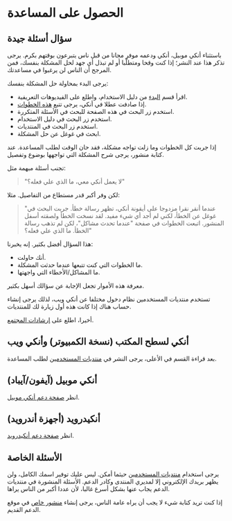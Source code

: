 # الحصول على المساعدة

## سؤال أسئلة جيدة

باستثناء أنكي موبيل، أنكي ودعمه موفر مجانا من قبل ناس يتبرعون بوقتهم بكرم. يرجى تذكر هذا
عند النشر؛ إذا كنت وقحا ومتطلّبا أو لم تبذل أي جهد لحل المشكلة بنفسك، فمن المرجح أن الناس لن يرغبوا في مساعدتك.

يرجى البدء بمحاولة حل المشكلة بنفسك:

- اقرأ قسم [البدء](https://www.abdnh.net/anki-manual/getting-started.html)
  من دليل الاستخدام، واطلع على الفيديوهات التعريفية.
- إذا صادفت عطلا في أنكي، يرجى تتبع [هذه الخطوات](./when-problems-occur.md).
- استخدم زر البحث في هذه الصفحة للبحث في الأسئلة المتكررة.
- استخدم زر البحث في دليل الاستخدام.
- استخدم زر البحث في المنتديات.
- ابحث في غوغل عن حل المشكلة.

إذا جربت كل الخطوات وما زلت تواجه مشكلة، فقد حان الوقت لطلب المساعدة. عند كتابة منشور،
يرجى شرح المشكلة التي تواجهها بوضوع وتفصيل.

تجنب أسئلة مبهمة مثل:

> "لا يعمل أنكي معي، ما الذي علي فعله؟"

لكن وفر أكبر قدر مستطاع من التفاصيل. مثلا:

> "عندما أنقر نقرا مزدوجا على أيقونة أنكي، تظهر رسالة خطأ. جربت البحث في غوغل عن الخطأ،
> لكني لم أجد أي شيء مفيد. لقد نسخت الخطأ ولصقته أسفل المنشور. اتبعت الخطوات في صفحة
> "عندما تحدث مشاكل"، لكن لم تذهب رسالة الخطأ. ما الذي علي فعله؟"

هذا السؤال أفضل بكثير. إنه يخبرنا:

- أنك حاولت.
- ما الخطوات التي كنت تتبعها عندما حدثت المشكلة.
- ما المشاكل/الأخطاء التي واجهتها.

معرفة هذه الأموار تجعل الإجابة عن سؤالك أسهل بكثير.

تستخدم منتديات المستخدمين نظام دخول مختلفا عن أنكي ويب، لذلك يرجى إنشاء حساب هناك إذا كانت
هذه أول زيارة لك للمنتديات.

أخيرا، اطلع على [إرشادات المجتمع](https://forums.ankiweb.net/faq).

## أنكي لسطح المكتب (نسخة الكمبيوتر) وأنكي ويب

بعد قراءة القسم في الأعلى، يرجى النشر في [منتديات المستخدمين](https://forums.ankiweb.net) لطلب المساعدة.

## أنكي موبيل (آيفون/آيباد)

انظر [صفحة دعم أنكي موبيل](https://docs.ankimobile.net).

## أنكيدرويد (أجهزة أندرويد)

انظر [صفحة دعم أنكيدرويد](https://docs.ankidroid.org/help.html).

## الأسئلة الخاصة

يرجى استخدام [منتديات المستخدمين](https://forums.ankiweb.net) حيثما أمكن.
ليس عليك توفير اسمك الكامل، ولن يظهر بريدك الإلكتروني إلا لمديري المنتدى وكادر الدعم.
الأسئلة المنشورة في منتديات الدعم يجاب عنها بشكل أسرع غالبا، لأن عددا أكبر من الناس يراها.

إذا كنت تريد كتابة شيء لا يجب أن يراه عامة الناس، يرجى إنشاء [منشور خاص](https://anki.tenderapp.com/discussions/private)
في موقع الدعم القديم.
